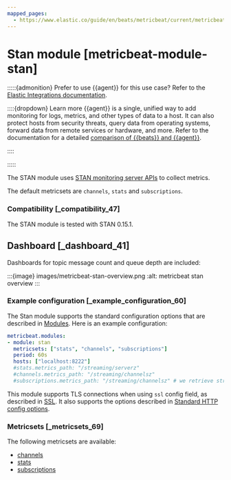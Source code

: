 ```yaml
---
mapped_pages:
  - https://www.elastic.co/guide/en/beats/metricbeat/current/metricbeat-module-stan.html
---
```


# Stan module [metricbeat-module-stan]

:::::{admonition} Prefer to use {{agent}} for this use case?
Refer to the [Elastic Integrations documentation](integration-docs://reference/stan.md).

::::{dropdown} Learn more
{{agent}} is a single, unified way to add monitoring for logs, metrics, and other types of data to a host. It can also protect hosts from security threats, query data from operating systems, forward data from remote services or hardware, and more. Refer to the documentation for a detailed [comparison of {{beats}} and {{agent}}](docs-content://reference/ingestion-tools/fleet/index.md).

::::


:::::


The STAN module uses [STAN monitoring server APIs](https://github.com/nats-io/nats-streaming-server/blob/master/server/monitor.go) to collect metrics.

The default metricsets are `channels`, `stats` and `subscriptions`.


### Compatibility [_compatibility_47]

The STAN module is tested with STAN 0.15.1.


## Dashboard [_dashboard_41]

Dashboards for topic message count and queue depth are included:

:::{image} images/metricbeat-stan-overview.png
:alt: metricbeat stan overview
:::


### Example configuration [_example_configuration_60]

The Stan module supports the standard configuration options that are described in [Modules](/reference/metricbeat/configuration-metricbeat.md). Here is an example configuration:

```yaml
metricbeat.modules:
- module: stan
  metricsets: ["stats", "channels", "subscriptions"]
  period: 60s
  hosts: ["localhost:8222"]
  #stats.metrics_path: "/streaming/serverz"
  #channels.metrics_path: "/streaming/channelsz"
  #subscriptions.metrics_path: "/streaming/channelsz" # we retrieve streaming subscriptions with a detailed query param to the channelsz endpoint
```

This module supports TLS connections when using `ssl` config field, as described in [SSL](/reference/metricbeat/configuration-ssl.md). It also supports the options described in [Standard HTTP config options](/reference/metricbeat/configuration-metricbeat.md#module-http-config-options).


### Metricsets [_metricsets_69]

The following metricsets are available:

* [channels](/reference/metricbeat/metricbeat-metricset-stan-channels.md)
* [stats](/reference/metricbeat/metricbeat-metricset-stan-stats.md)
* [subscriptions](/reference/metricbeat/metricbeat-metricset-stan-subscriptions.md)




